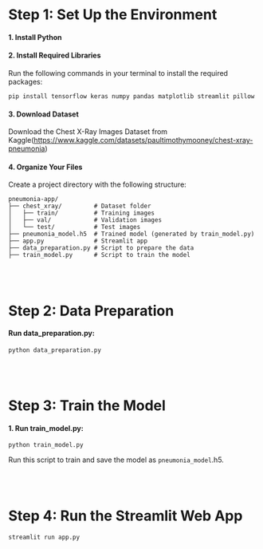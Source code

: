 # Step 1: Set Up the Environment

#### 1. Install Python
#### 2. Install Required Libraries
Run the following commands in your terminal to install the required packages:

```
pip install tensorflow keras numpy pandas matplotlib streamlit pillow
```

#### 3. Download Dataset
Download the Chest X-Ray Images Dataset from Kaggle(https://www.kaggle.com/datasets/paultimothymooney/chest-xray-pneumonia)

#### 4. Organize Your Files
Create a project directory with the following structure:
```
pneumonia-app/
├── chest_xray/         # Dataset folder
│   ├── train/          # Training images
│   ├── val/            # Validation images
│   └── test/           # Test images
├── pneumonia_model.h5  # Trained model (generated by train_model.py)
├── app.py              # Streamlit app
├── data_preparation.py # Script to prepare the data
├── train_model.py      # Script to train the model
```
<br>
<br>

# Step 2: Data Preparation
#### Run data_preparation.py:
```
python data_preparation.py
```

<br>
<br>

# Step 3: Train the Model
#### 1. Run train_model.py:
```
python train_model.py
```

Run this script to train and save the model as ```pneumonia_model```.h5.

<br>
<br>

# Step 4: Run the Streamlit Web App
```
streamlit run app.py
```


